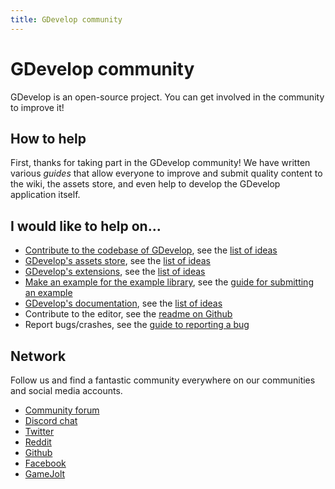 ```yaml
---
title: GDevelop community
---
```

# GDevelop community

GDevelop is an open-source project. You can get involved in the community to improve it!

## How to help

First, thanks for taking part in the GDevelop community! 
We have written various *guides* that allow everyone to improve and submit quality content to the wiki, the assets store, and even help to develop the GDevelop application itself.

## I would like to help on...

* [Contribute to the codebase of GDevelop](https://gdevelop-app.com/contribute/), see the [list of ideas](https://trello.com/b/qf0lM7k8/gdevelop-roadmap)
* [GDevelop's assets store](/gdevelop5/community/contribute-to-the-assets-store), see the [list of ideas](https://trello.com/b/xoOCKFOf/gdevelop-assets)
* [GDevelop's extensions](/gdevelop5/extensions/share), see the [list of ideas](https://trello.com/b/AftjL2v1/gdevelop-extensions)
* [Make an example for the example library](https://github.com/GDevelopApp/GDevelop-examples/issues), see the [guide for submitting an example](/gdevelop5/community/guide-for-submitting-an-example)
* [GDevelop's documentation](/gdevelop5/community/contribute-to-the-wiki), see the [list of ideas](https://trello.com/b/3D1PXrga/gdevelop-documentation)
* Contribute to the editor, see the [readme on Github](https://github.com/4ian/GDevelop/blob/master/newIDE/README.md)
* Report bugs/crashes, see the [guide to reporting a bug](/gdevelop5/community/guide-to-reporting-a-bug)


## Network

Follow us and find a fantastic community everywhere on our communities and social media accounts.

* [Community forum](http://forum.gdevelop-app.com/)
* [Discord chat](https://discord.gg/rjdYHvj)
* [Twitter](http://twitter.com/gdevelopapp)
* [Reddit](https://www.reddit.com/r/gdevelop/)
* [Github](https://github.com/4ian/GDevelop/)
* [Facebook](https://www.facebook.com/GDevelopApp/)
* [GameJolt](https://gamejolt.com/c/Gdev-au7mxt)
